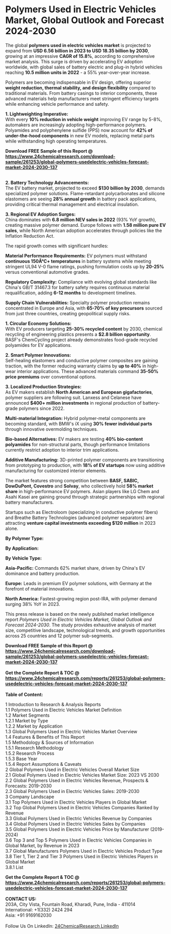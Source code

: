 <h1>Polymers Used in Electric Vehicles Market, Global Outlook and Forecast 2024-2030</h1><p>The global <strong>polymers used in electric vehicles market</strong> is projected to expand from <strong>USD 6.56 billion in 2023 to USD 18.35 billion by 2030</strong>, growing at an impressive <strong>CAGR of 15.8%</strong>, according to comprehensive market analysis. This surge is driven by accelerating EV adoption worldwide, with global sales of battery electric and plug-in hybrid vehicles reaching <strong>10.5 million units in 2022</strong> - a 55% year-over-year increase.</p><p>Polymers are becoming indispensable in EV design, offering superior <strong>weight reduction, thermal stability, and design flexibility</strong> compared to traditional materials. From battery casings to interior components, these advanced materials help manufacturers meet stringent efficiency targets while enhancing vehicle performance and safety.</p><p><strong>1. Lightweighting Imperative:</strong><br>
With every <strong>10% reduction in vehicle weight</strong> improving EV range by 5-8%, automakers are increasingly adopting high-performance polymers. Polyamides and polyphenylene sulfide (PPS) now account for <strong>42% of under-the-hood components</strong> in new EV models, replacing metal parts while withstanding high operating temperatures.</p><div><b>Download FREE Sample of this Report @ 
            <a href="https://www.24chemicalresearch.com/download-sample/261253/global-polymers-usedelectric-vehicles-forecast-market-2024-2030-137">
            https://www.24chemicalresearch.com/download-sample/261253/global-polymers-usedelectric-vehicles-forecast-market-2024-2030-137</a></b></div><br><p><strong>2. Battery Technology Advancements:</strong><br>
The EV battery market, projected to exceed <strong>$130 billion by 2030</strong>, demands specialized polymer solutions. Flame-retardant polycarbonates and silicone elastomers are seeing <strong>28% annual growth</strong> in battery pack applications, providing critical thermal management and electrical insulation.</p><p><strong>3. Regional EV Adoption Surges:</strong><br>
China dominates with <strong>6.8 million NEV sales in 2022</strong> (93% YoY growth), creating massive polymer demand. Europe follows with <strong>1.58 million pure EV sales</strong>, while North American adoption accelerates through policies like the Inflation Reduction Act.</p><p>The rapid growth comes with significant hurdles:</p><p><strong>Material Performance Requirements:</strong> EV polymers must withstand <strong>continuous 150Â°C+ temperatures</strong> in battery systems while meeting stringent UL94 V-0 flame ratings, pushing formulation costs up by <strong>20-25%</strong> versus conventional automotive grades.</p><p><strong>Regulatory Complexity:</strong> Compliance with evolving global standards like China's GB/T 31467.3 for battery safety requires continuous material requalification, adding <strong>6-12 months</strong> to development timelines.</p><p><strong>Supply Chain Vulnerabilities:</strong> Specialty polymer production remains concentrated in Europe and Asia, with <strong>65-70% of key precursors</strong> sourced from just three countries, creating geopolitical supply risks.</p><p><strong>1. Circular Economy Solutions:</strong><br>
With EV producers targeting <strong>25-30% recycled content</strong> by 2030, chemical recycling of engineering plastics presents a <strong>$2.8 billion opportunity</strong>. BASF's ChemCycling project already demonstrates food-grade recycled polyamides for EV applications.</p><p><strong>2. Smart Polymer Innovations:</strong><br>
Self-healing elastomers and conductive polymer composites are gaining traction, with the former reducing warranty claims by <strong>up to 40%</strong> in high-wear interior applications. These advanced materials command <strong>35-50% price premiums</strong> over conventional options.</p><p><strong>3. Localized Production Strategies:</strong><br>
As EV makers establish <strong>North American and European gigafactories</strong>, polymer suppliers are following suit. Lanxess and Celanese have announced <strong>$400+ million investments</strong> in regional production of battery-grade polymers since 2022.</p><p><strong>Multi-material Integration:</strong> Hybrid polymer-metal components are becoming standard, with BMW's iX using <strong>30% fewer individual parts</strong> through innovative overmolding techniques.</p><p><strong>Bio-based Alternatives:</strong> EV makers are testing <strong>40% bio-content polyamides</strong> for non-structural parts, though performance limitations currently restrict adoption to interior trim applications.</p><p><strong>Additive Manufacturing:</strong> 3D-printed polymer components are transitioning from prototyping to production, with <strong>18% of EV startups</strong> now using additive manufacturing for customized interior elements.</p><p>The market features strong competition between <strong>BASF, SABIC, DowDuPont, Covestro</strong> and <strong>Solvay</strong>, who collectively hold <strong>58% market share</strong> in high-performance EV polymers. Asian players like LG Chem and Asahi Kasei are gaining ground through strategic partnerships with regional battery manufacturers.</p><p>Startups such as Electroloom (specializing in conductive polymer fibers) and Breathe Battery Technologies (advanced polymer separators) are attracting <strong>venture capital investments exceeding $120 million</strong> in 2023 alone.</p><p><strong>By Polymer Type:</strong></p><p><strong>By Application:</strong></p><p><strong>By Vehicle Type:</strong></p><p><strong>Asia-Pacific:</strong> Commands 62% market share, driven by China's EV dominance and battery production.</p><p><strong>Europe:</strong> Leads in premium EV polymer solutions, with Germany at the forefront of material innovations.</p><p><strong>North America:</strong> Fastest-growing region post-IRA, with polymer demand surging 38% YoY in 2023.</p><p>This press release is based on the newly published market intelligence report <em>Polymers Used in Electric Vehicles Market, Global Outlook and Forecast 2024-2030</em>. The study provides exhaustive analysis of market size, competitive landscape, technological trends, and growth opportunities across 25 countries and 12 polymer sub-segments.</p><div><b>Download FREE Sample of this Report @ 
            <a href="https://www.24chemicalresearch.com/download-sample/261253/global-polymers-usedelectric-vehicles-forecast-market-2024-2030-137">
            https://www.24chemicalresearch.com/download-sample/261253/global-polymers-usedelectric-vehicles-forecast-market-2024-2030-137</a></b></div><br><div><b>Get the Complete Report & TOC @ 
            <a href="https://www.24chemicalresearch.com/reports/261253/global-polymers-usedelectric-vehicles-forecast-market-2024-2030-137">
            https://www.24chemicalresearch.com/reports/261253/global-polymers-usedelectric-vehicles-forecast-market-2024-2030-137</a></b></div><br>
            <b>Table of Content:</b><p>1 Introduction to Research & Analysis Reports<br />
    1.1 Polymers Used in Electric Vehicles Market Definition<br />
    1.2 Market Segments<br />
        1.2.1 Market by Type<br />
        1.2.2 Market by Application<br />
    1.3 Global Polymers Used in Electric Vehicles Market Overview<br />
    1.4 Features & Benefits of This Report<br />
    1.5 Methodology & Sources of Information<br />
        1.5.1 Research Methodology<br />
        1.5.2 Research Process<br />
        1.5.3 Base Year<br />
        1.5.4 Report Assumptions & Caveats<br />
2 Global Polymers Used in Electric Vehicles Overall Market Size<br />
    2.1 Global Polymers Used in Electric Vehicles Market Size: 2023 VS 2030<br />
    2.2 Global Polymers Used in Electric Vehicles Revenue, Prospects & Forecasts: 2019-2030<br />
    2.3 Global Polymers Used in Electric Vehicles Sales: 2019-2030<br />
3 Company Landscape<br />
    3.1 Top Polymers Used in Electric Vehicles Players in Global Market<br />
    3.2 Top Global Polymers Used in Electric Vehicles Companies Ranked by Revenue<br />
    3.3 Global Polymers Used in Electric Vehicles Revenue by Companies<br />
    3.4 Global Polymers Used in Electric Vehicles Sales by Companies<br />
    3.5 Global Polymers Used in Electric Vehicles Price by Manufacturer (2019-2024)<br />
    3.6 Top 3 and Top 5 Polymers Used in Electric Vehicles Companies in Global Market, by Revenue in 2023<br />
    3.7 Global Manufacturers Polymers Used in Electric Vehicles Product Type<br />
    3.8 Tier 1, Tier 2 and Tier 3 Polymers Used in Electric Vehicles Players in Global Market<br />
        3.8.1 List</p><div><b>Get the Complete Report & TOC @ 
            <a href="https://www.24chemicalresearch.com/reports/261253/global-polymers-usedelectric-vehicles-forecast-market-2024-2030-137">
            https://www.24chemicalresearch.com/reports/261253/global-polymers-usedelectric-vehicles-forecast-market-2024-2030-137</a></b></div><br><b>CONTACT US:</b><br>
            203A, City Vista, Fountain Road, Kharadi, Pune, India - 411014<br>
            International: +1(332) 2424 294<br>
            Asia: +91 9169162030 <br><br>
            Follow Us On LinkedIn: <a href="https://www.linkedin.com/company/24chemicalresearch/">24ChemicalResearch LinkedIn</a>